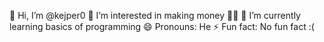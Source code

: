 👋 Hi, I’m @kejper0
👀 I’m interested in making money 🤑🤑
🌱 I’m currently learning basics of programming
😄 Pronouns: He
⚡ Fun fact: No fun fact :(


